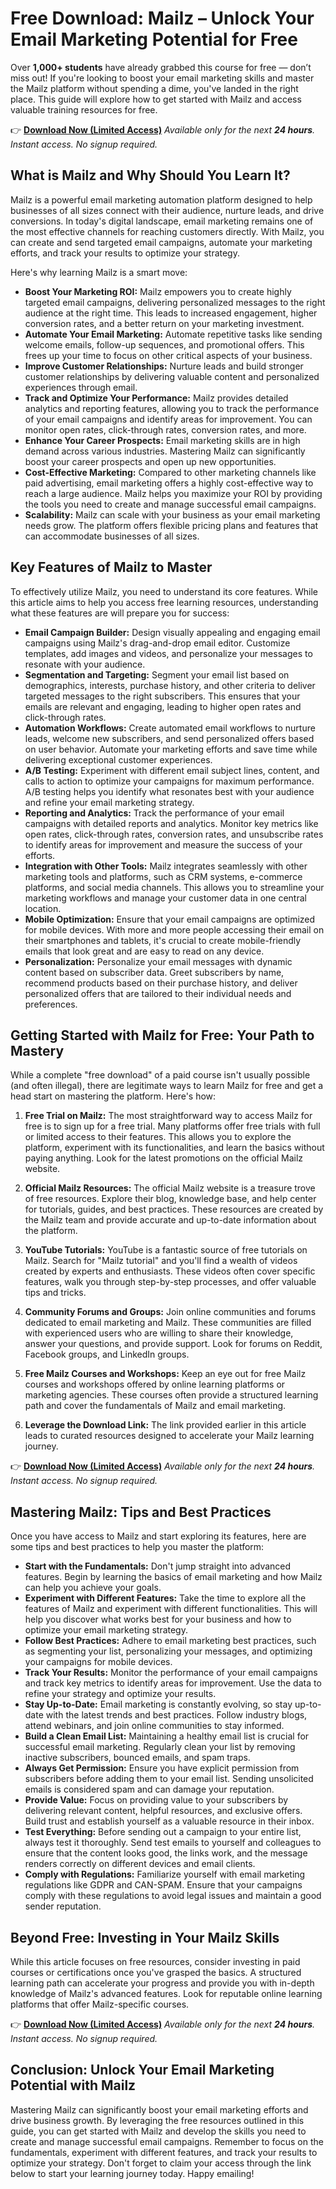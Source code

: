 # Free Download: Mailz – Unlock Your Email Marketing Potential for Free

Over **1,000+ students** have already grabbed this course for free — don’t miss out! If you're looking to boost your email marketing skills and master the Mailz platform without spending a dime, you've landed in the right place. This guide will explore how to get started with Mailz and access valuable training resources for free.

👉 **[Download Now (Limited Access)](https://udemywork.com/mailz)**
_Available only for the next **24 hours**. Instant access. No signup required._

## What is Mailz and Why Should You Learn It?

Mailz is a powerful email marketing automation platform designed to help businesses of all sizes connect with their audience, nurture leads, and drive conversions. In today's digital landscape, email marketing remains one of the most effective channels for reaching customers directly. With Mailz, you can create and send targeted email campaigns, automate your marketing efforts, and track your results to optimize your strategy.

Here's why learning Mailz is a smart move:

*   **Boost Your Marketing ROI:** Mailz empowers you to create highly targeted email campaigns, delivering personalized messages to the right audience at the right time. This leads to increased engagement, higher conversion rates, and a better return on your marketing investment.
*   **Automate Your Email Marketing:** Automate repetitive tasks like sending welcome emails, follow-up sequences, and promotional offers. This frees up your time to focus on other critical aspects of your business.
*   **Improve Customer Relationships:** Nurture leads and build stronger customer relationships by delivering valuable content and personalized experiences through email.
*   **Track and Optimize Your Performance:** Mailz provides detailed analytics and reporting features, allowing you to track the performance of your email campaigns and identify areas for improvement. You can monitor open rates, click-through rates, conversion rates, and more.
*   **Enhance Your Career Prospects:** Email marketing skills are in high demand across various industries. Mastering Mailz can significantly boost your career prospects and open up new opportunities.
*   **Cost-Effective Marketing:** Compared to other marketing channels like paid advertising, email marketing offers a highly cost-effective way to reach a large audience. Mailz helps you maximize your ROI by providing the tools you need to create and manage successful email campaigns.
*   **Scalability:** Mailz can scale with your business as your email marketing needs grow. The platform offers flexible pricing plans and features that can accommodate businesses of all sizes.

## Key Features of Mailz to Master

To effectively utilize Mailz, you need to understand its core features. While this article aims to help you access free learning resources, understanding what these features are will prepare you for success:

*   **Email Campaign Builder:** Design visually appealing and engaging email campaigns using Mailz's drag-and-drop email editor. Customize templates, add images and videos, and personalize your messages to resonate with your audience.
*   **Segmentation and Targeting:** Segment your email list based on demographics, interests, purchase history, and other criteria to deliver targeted messages to the right subscribers. This ensures that your emails are relevant and engaging, leading to higher open rates and click-through rates.
*   **Automation Workflows:** Create automated email workflows to nurture leads, welcome new subscribers, and send personalized offers based on user behavior. Automate your marketing efforts and save time while delivering exceptional customer experiences.
*   **A/B Testing:** Experiment with different email subject lines, content, and calls to action to optimize your campaigns for maximum performance. A/B testing helps you identify what resonates best with your audience and refine your email marketing strategy.
*   **Reporting and Analytics:** Track the performance of your email campaigns with detailed reports and analytics. Monitor key metrics like open rates, click-through rates, conversion rates, and unsubscribe rates to identify areas for improvement and measure the success of your efforts.
*   **Integration with Other Tools:** Mailz integrates seamlessly with other marketing tools and platforms, such as CRM systems, e-commerce platforms, and social media channels. This allows you to streamline your marketing workflows and manage your customer data in one central location.
*   **Mobile Optimization:** Ensure that your email campaigns are optimized for mobile devices. With more and more people accessing their email on their smartphones and tablets, it's crucial to create mobile-friendly emails that look great and are easy to read on any device.
*   **Personalization:** Personalize your email messages with dynamic content based on subscriber data. Greet subscribers by name, recommend products based on their purchase history, and deliver personalized offers that are tailored to their individual needs and preferences.

## Getting Started with Mailz for Free: Your Path to Mastery

While a complete "free download" of a paid course isn't usually possible (and often illegal), there are legitimate ways to learn Mailz for free and get a head start on mastering the platform. Here's how:

1.  **Free Trial on Mailz:** The most straightforward way to access Mailz for free is to sign up for a free trial. Many platforms offer free trials with full or limited access to their features. This allows you to explore the platform, experiment with its functionalities, and learn the basics without paying anything. Look for the latest promotions on the official Mailz website.

2.  **Official Mailz Resources:** The official Mailz website is a treasure trove of free resources. Explore their blog, knowledge base, and help center for tutorials, guides, and best practices. These resources are created by the Mailz team and provide accurate and up-to-date information about the platform.

3.  **YouTube Tutorials:** YouTube is a fantastic source of free tutorials on Mailz. Search for "Mailz tutorial" and you'll find a wealth of videos created by experts and enthusiasts. These videos often cover specific features, walk you through step-by-step processes, and offer valuable tips and tricks.

4.  **Community Forums and Groups:** Join online communities and forums dedicated to email marketing and Mailz. These communities are filled with experienced users who are willing to share their knowledge, answer your questions, and provide support. Look for forums on Reddit, Facebook groups, and LinkedIn groups.

5.  **Free Mailz Courses and Workshops:** Keep an eye out for free Mailz courses and workshops offered by online learning platforms or marketing agencies. These courses often provide a structured learning path and cover the fundamentals of Mailz and email marketing.

6.  **Leverage the Download Link:** The link provided earlier in this article leads to curated resources designed to accelerate your Mailz learning journey.

👉 **[Download Now (Limited Access)](https://udemywork.com/mailz)**
_Available only for the next **24 hours**. Instant access. No signup required._

## Mastering Mailz: Tips and Best Practices

Once you have access to Mailz and start exploring its features, here are some tips and best practices to help you master the platform:

*   **Start with the Fundamentals:** Don't jump straight into advanced features. Begin by learning the basics of email marketing and how Mailz can help you achieve your goals.
*   **Experiment with Different Features:** Take the time to explore all the features of Mailz and experiment with different functionalities. This will help you discover what works best for your business and how to optimize your email marketing strategy.
*   **Follow Best Practices:** Adhere to email marketing best practices, such as segmenting your list, personalizing your messages, and optimizing your campaigns for mobile devices.
*   **Track Your Results:** Monitor the performance of your email campaigns and track key metrics to identify areas for improvement. Use the data to refine your strategy and optimize your results.
*   **Stay Up-to-Date:** Email marketing is constantly evolving, so stay up-to-date with the latest trends and best practices. Follow industry blogs, attend webinars, and join online communities to stay informed.
*   **Build a Clean Email List:** Maintaining a healthy email list is crucial for successful email marketing. Regularly clean your list by removing inactive subscribers, bounced emails, and spam traps.
*   **Always Get Permission:** Ensure you have explicit permission from subscribers before adding them to your email list. Sending unsolicited emails is considered spam and can damage your reputation.
*   **Provide Value:** Focus on providing value to your subscribers by delivering relevant content, helpful resources, and exclusive offers. Build trust and establish yourself as a valuable resource in their inbox.
*   **Test Everything:** Before sending out a campaign to your entire list, always test it thoroughly. Send test emails to yourself and colleagues to ensure that the content looks good, the links work, and the message renders correctly on different devices and email clients.
*   **Comply with Regulations:** Familiarize yourself with email marketing regulations like GDPR and CAN-SPAM. Ensure that your campaigns comply with these regulations to avoid legal issues and maintain a good sender reputation.

## Beyond Free: Investing in Your Mailz Skills

While this article focuses on free resources, consider investing in paid courses or certifications once you've grasped the basics. A structured learning path can accelerate your progress and provide you with in-depth knowledge of Mailz's advanced features. Look for reputable online learning platforms that offer Mailz-specific courses.

👉 **[Download Now (Limited Access)](https://udemywork.com/mailz)**
_Available only for the next **24 hours**. Instant access. No signup required._

## Conclusion: Unlock Your Email Marketing Potential with Mailz

Mastering Mailz can significantly boost your email marketing efforts and drive business growth. By leveraging the free resources outlined in this guide, you can get started with Mailz and develop the skills you need to create and manage successful email campaigns. Remember to focus on the fundamentals, experiment with different features, and track your results to optimize your strategy. Don't forget to claim your access through the link below to start your learning journey today. Happy emailing!
